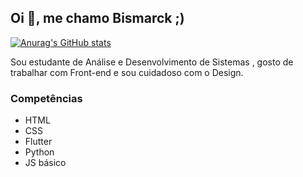 ## Oi 👋, me chamo Bismarck ;)

[![Anurag's GitHub stats](https://github-readme-stats.vercel.app/api?username=marckdados&count_private=true&show_icons=true&theme=outrun)](https://github.com/marckdados/github-readme-stats)

Sou estudante de Análise e Desenvolvimento de Sistemas , gosto de trabalhar com Front-end e sou cuidadoso com o Design.

### Competências
* HTML
* CSS
* Flutter
* Python
* JS básico


